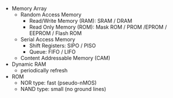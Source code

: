 * Memory Array
	* Random Access Memory
		* Read/Write Memory (RAM): SRAM / DRAM
		* Read Only Memory (ROM): Mask ROM / PROM /EPROM / EEPROM / Flash ROM
	* Serial Access Memory
		* Shift Registers: SIPO / PISO
		* Queue: FIFO / LIFO
	* Content Addressable Memory (CAM)
* Dynamic RAM
	* periodically refresh
* ROM
	* NOR type: fast (pseudo-nMOS)
	* NAND type: small (no ground lines)